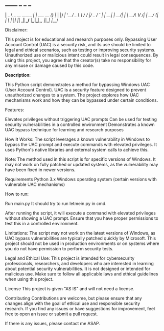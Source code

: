 







##   ____                 _            _ _   
 |  _ \ _ __ _____   _| | ___  __ _(_) |_ 
 | |_) | '__/ _ \ \ / / |/ _ \/ _` | | __|
 |  __/| | |  __/\ V /| |  __/ (_| | | |_ 
 |_|   |_|  \___| \_/ |_|\___|\__, |_|\__|
                              |___/       

Disclaimer:

This project is for educational and research purposes only. Bypassing User Account Control (UAC) is a security risk, and its use should be limited to legal and ethical scenarios, such as testing or improving security systems. Unauthorized use or malicious intent could result in legal consequences. By using this project, you agree that the creator(s) take no responsibility for any misuse or damage caused by this code.

**Description**:

This Python script demonstrates a method for bypassing Windows UAC (User Account Control). UAC is a security feature designed to prevent unauthorized changes to a system. The project explores how UAC mechanisms work and how they can be bypassed under certain conditions.

Features:

Elevates privileges without triggering UAC prompts
Can be used for testing security vulnerabilities in a controlled environment
Demonstrates a known UAC bypass technique for learning and research purposes


How It Works:
The script leverages a known vulnerability in Windows to bypass the UAC prompt and execute commands with elevated privileges. It uses Python's native libraries and external system calls to achieve this.

Note: The method used in this script is for specific versions of Windows. It may not work on fully patched or updated systems, as the vulnerability may have been fixed in newer versions.

Requirements
Python 3.x
Windows operating system (certain versions with vulnerable UAC mechanisms)



How to run:

Run main.py
It should try to run letmein.py in cmd. 


After running the script, it will execute a command with elevated privileges without showing a UAC prompt. Ensure that you have proper permissions to test this in a controlled environment.



Limitations:
The script may not work on the latest versions of Windows, as UAC bypass vulnerabilities are typically patched quickly by Microsoft.
This project should not be used in production environments or on systems where you do not have permission to perform security tests.

Legal and Ethical Use:
This project is intended for cybersecurity professionals, researchers, and developers who are interested in learning about potential security vulnerabilities. It is not designed or intended for malicious use. Make sure to follow all applicable laws and ethical guidelines when using this project.

License
This project is given "AS IS" and will not need a license.

Contributing
Contributions are welcome, but please ensure that any changes align with the goal of ethical use and responsible security research. If you find any issues or have suggestions for improvement, feel free to open an issue or submit a pull request.


If there is any issues, please contact me ASAP.
